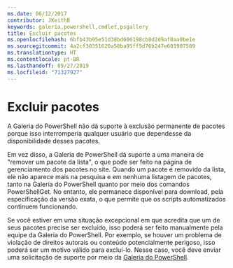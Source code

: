 ```yaml
---
ms.date: 06/12/2017
contributor: JKeithB
keywords: galeria,powershell,cmdlet,psgallery
title: Excluir pacotes
ms.openlocfilehash: 6bfb43b95e51d38bd606198cb8d2d9af0aa0be1e
ms.sourcegitcommit: 4a2cf30351620a58ba95ff5d76b247e601907589
ms.translationtype: HT
ms.contentlocale: pt-BR
ms.lasthandoff: 09/27/2019
ms.locfileid: "71327927"
---
```

# <a name="deleting-packages"></a>Excluir pacotes

A Galeria do PowerShell não dá suporte à exclusão permanente de pacotes porque isso interromperia qualquer usuário que dependesse da disponibilidade desses pacotes.

Em vez disso, a Galeria de PowerShell dá suporte a uma maneira de "remover um pacote da lista", o que pode ser feito na página de gerenciamento dos pacotes no site.
Quando um pacote é removido da lista, ele não aparece mais na pesquisa e em nenhuma listagem de pacotes, tanto na Galeria do PowerShell quanto por meio dos comandos PowerShellGet.
No entanto, ele permanece disponível para download, pela especificação da versão exata, o que permite que os scripts automatizados continuem funcionando.

Se você estiver em uma situação excepcional em que acredita que um de seus pacotes precise ser excluído, isso poderá ser feito manualmente pela equipe da Galeria do PowerShell.
Por exemplo, se houver um problema de violação de direitos autorais ou conteúdo potencialmente perigoso, isso poderá ser um motivo válido para excluí-lo.
Nesse caso, você deve enviar uma solicitação de suporte por meio da [Galeria do PowerShell](https://www.PowerShellGallery.com).
